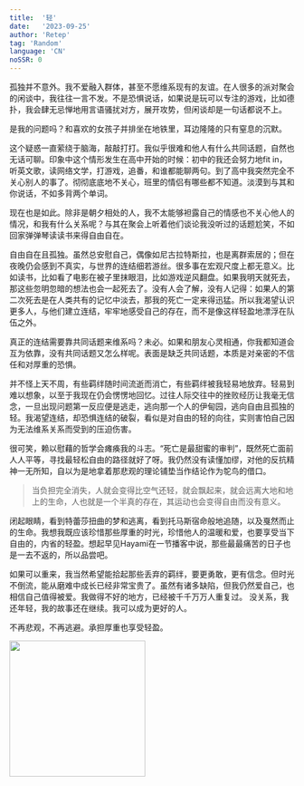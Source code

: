 ```yaml
---
title:  '轻'
date:   '2023-09-25'
author: 'Retep' 
tag: 'Random'
language: 'CN'
noSSR: 0
---
```


孤独并不意外。我不爱融入群体，甚至不愿维系现有的友谊。在人很多的派对聚会的闲谈中，我往往一言不发。不是恐惧说话，如果说是玩可以专注的游戏，比如德扑，我会肆无忌惮地用言语骚扰对方，展开攻势，但闲谈却是一句话都说不上。

是我的问题吗？和喜欢的女孩子并排坐在地铁里，耳边隆隆的只有窒息的沉默。

这个疑惑一直萦绕于脑海，敲敲打打。我似乎很难和他人有什么共同话题，自然也无话可聊。印象中这个情形发生在高中开始的时候：初中的我还会努力地fit in，听英文歌，读网络文学，打游戏，追番，和谁都能聊两句。到了高中我突然完全不关心别人的事了。彻彻底底地不关心，班里的情侣有哪些都不知道。淡漠到与其和你说话，不如多背两个单词。

现在也是如此。除非是朝夕相处的人，我不太能够袒露自己的情感也不关心他人的情况，和我有什么关系呢？与其在聚会上听着他们谈论我没听过的话题尬笑，不如回家弹弹琴读读书来得自由自在。

自由自在且孤独。虽然总安慰自己，偶像如尼古拉特斯拉，也是离群索居的；但在夜晚仍会感到不真实，与世界的连结细若游丝。很多事在宏观尺度上都无意义。比如读书，比如看了电影在被子里抹眼泪，比如游戏逆风翻盘。如果我明天就死去，那这些忽明忽暗的想法也会一起死去了。没有人会了解，没有人记得：如果人的第二次死去是在人类共有的记忆中淡去，那我的死亡一定来得迅猛。所以我渴望认识更多人，与他们建立连结，牢牢地感受自己的存在，而不是像这样轻盈地漂浮在队伍之外。

真正的连结需要靠共同话题来维系吗？未必。如果和朋友心灵相通，你我都知道会互为依靠，没有共同话题又怎么样呢。表面是缺乏共同话题，本质是对亲密的不信任和对厚重的恐惧。

并不怪上天不周，有些羁绊随时间流逝而消亡，有些羁绊被我轻易地放弃。轻易到难以想象，以至于我现在仍会愣愣地回忆。过往人际交往中的挫败经历让我毫无信念，一旦出现问题第一反应便是逃走，逃向那一个人的伊甸园，逃向自由且孤独的轻。我渴望连结，却恐惧连结的破裂，看似是对自由的轻的向往，实则害怕自己因为无法维系关系而受到的压迫伤害。

很可笑，赖以慰藉的哲学会瘫痪我的斗志。“死亡是最甜蜜的审判”，既然死亡面前人人平等，寻找最轻松自由的路径就好了呀。我仍然没有读懂加缪，对他的反抗精神一无所知，自以为是地拿着那悲观的理论铺垫当作结论作为鸵鸟的借口。

> 当负担完全消失，人就会变得比空气还轻，就会飘起来，就会远离大地和地上的生命，人也就是一个半真的存在，其运动也会变得自由而没有意义。

闭起眼睛，看到特蕾莎扭曲的梦和逃离，看到托马斯宿命般地追随，以及戛然而止的生命。我想我既应该珍惜那些厚重的时光，珍惜他人的温暖和爱，也要享受当下自由的，内省的轻盈。想起早见Hayami在一节播客中说，那些最最痛苦的日子也是一去不返的，所以品尝吧。

如果可以重来，我当然希望能拾起那些丢弃的羁绊，要更勇敢，更有信念。但时光不倒流，能从磨难中成长已经非常宝贵了。虽然有诸多缺陷，但我仍然爱自己，也相信自己值得被爱。我做得不好的地方，已经被千千万万人重复过。 没关系，我还年轻，我的故事还在继续。我可以成为更好的人。

不再悲观，不再逃避。承担厚重也享受轻盈。


<img src="/images/2023-09-25-light/dontbepathetic.jpeg" style="width:15rem; margin-left: auto;
    margin-right: auto; "></img>